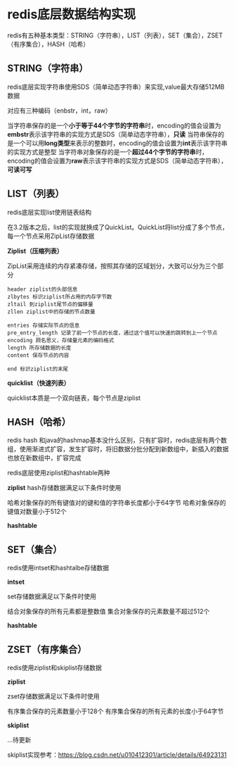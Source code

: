 # redis底层数据结构实现


redis有五种基本类型：STRING（字符串），LIST（列表），SET（集合），ZSET（有序集合），HASH（哈希）


## STRING（字符串）

redis底层实现字符串使用SDS（简单动态字符串）来实现,value最大存储512MB数据

对应有三种编码（enbstr，int，raw）

当字符串保存的是一个**小于等于44个字节的字符串**时，encoding的值会设置为**embstr**表示该字符串的实现方式是SDS（简单动态字符串），**只读**
当符串保存的是一个可以用**long类型**来表示的整数时，encoding的值会设置为**int**表示该字符串的实现方式是整型
当字符串对象保存的是一个**超过44个字节的字符串**时，encoding的值会设置为**raw**表示该字符串的实现方式是SDS（简单动态字符串），**可读可写**


## LIST（列表）

redis底层实现list使用链表结构

在3.2版本之后，list的实现就换成了QuickList。QuickList将list分成了多个节点，每一个节点采用ZipList存储数据

  **Ziplist（压缩列表）**
  
  ZipList采用连续的内存紧凑存储，按照其存储的区域划分，大致可以分为三个部分
  
    header ziplist的头部信息
    zlbytes 标识ziplist所占用的内存字节数
    zltail 到ziplist尾节点的偏移量
    zllen ziplist中的存储的节点数量

    entries 存储实际节点的信息
    pre_entry_length 记录了前一个节点的长度，通过这个值可以快速的跳转到上一个节点
    encoding 顾名思义，存储量元素的编码格式
    length 所存储数据的长度
    content 保存节点的内容

    end 标识ziplist的末尾
    
  **quicklist（快速列表）**
  
  quicklist本质是一个双向链表，每个节点是ziplist
  
  
## HASH（哈希）

redis hash 和java的hashmap基本没什么区别，只有扩容时，redis底层有两个数组，使用渐进式扩容，发生扩容时，将旧数据分批分配到新数组中，新插入的数据也放在新数组中，扩容完成

redis底层使用ziplist和hashtable两种

 **ziplist**
 hash存储数据满足以下条件时使用
 
  哈希对象保存的所有键值对的键和值的字符串长度都小于64字节
  哈希对象保存的键值对数量小于512个
  
  **hashtable**
  
  
## SET（集合）

redis使用intset和hashtalbe存储数据

**intset**

 set存储数据满足以下条件时使用
 
  结合对象保存的所有元素都是整数值
  集合对象保存的元素数量不超过512个
  
**hashtable**

## ZSET（有序集合）

redis使用ziplist和skiplist存储数据

**ziplist**

 zset存储数据满足以下条件时使用
 
  有序集合保存的元素数量小于128个
  有序集合保存的所有元素的长度小于64字节
  
**skiplist**

  ...待更新
  
skiplist实现参考：https://blog.csdn.net/u010412301/article/details/64923131



  
    
    

